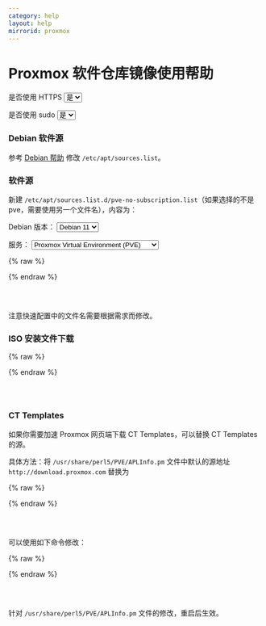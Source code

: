 ```yaml
---
category: help
layout: help
mirrorid: proxmox
---
```


# Proxmox 软件仓库镜像使用帮助

<form class="form-inline">
<div class="form-group">
	<label>是否使用 HTTPS</label>
	<select id="http-select" class="form-control content-select" data-target="#content-0,#content-1,#content-2,#content-3">
	  <option data-http_protocol="https://" selected>是</option>
	  <option data-http_protocol="http://">否</option>
	</select>
</div>
</form>


<form class="form-inline">
<div class="form-group">
	<label>是否使用 sudo</label>
	<select id="sudo-select" class="form-control content-select" data-target="#content-0,#content-1,#content-2,#content-3">
	  <option data-sudo="sudo " data-sudoE="sudo -E " selected>是</option>
	  <option data-sudo="" data-sudoE="">否</option>
	</select>
</div>
</form>



### Debian 软件源

参考 [Debian 帮助](/help/debian) 修改 `/etc/apt/sources.list`。

### 软件源

新建 `/etc/apt/sources.list.d/pve-no-subscription.list`（如果选择的不是 pve，需要使用另一个文件名），内容为：



<form class="form-inline">
<div class="form-group">
  <label>Debian 版本：</label>
    <select id="select-0-0" class="form-control content-select" data-target="#content-0">
      <option data-release_name="bullseye" selected>Debian 11</option>
      <option data-release_name="buster">Debian 10</option>
      <option data-release_name="stretch">Debian 9</option>
      <option data-release_name="jessie">Debian 8</option>
    </select>
</div>
</form>

<form class="form-inline">
<div class="form-group">
  <label>服务：</label>
    <select id="select-0-1" class="form-control content-select" data-target="#content-0">
      <option data-service="pve" selected>Proxmox Virtual Environment (PVE)</option>
      <option data-service="pbs">Proxmox Backup Server (PBS)</option>
      <option data-service="pbs-client">Proxmox Backup Client (PBS-CLIENT)</option>
      <option data-service="pmg">Proxmox Mail Gateway (PMG)</option>
    </select>
</div>
</form>

{% raw %}
<script id="template-0" type="x-tmpl-markup">
deb {{http_protocol}}{{mirror}}/debian/{{service}} {{release_name}} {{service}}-no-subscription
</script>
{% endraw %}

<p></p>

<pre>
<code id="content-0" class="language-properties" data-template="#template-0" data-select="#http-select,#sudo-select,#select-0-0,#select-0-1">
</code>
</pre>


注意快速配置中的文件名需要根据需求而修改。

### ISO 安装文件下载



{% raw %}
<script id="template-1" type="x-tmpl-markup">
{{http_protocol}}{{mirror}}/iso/
</script>
{% endraw %}

<p></p>

<pre>
<code id="content-1" class="language-plaintext" data-template="#template-1" data-select="#http-select,#sudo-select">
</code>
</pre>


### CT Templates

如果你需要加速 Proxmox 网页端下载 CT Templates，可以替换 CT Templates 的源。

具体方法：将 `/usr/share/perl5/PVE/APLInfo.pm` 文件中默认的源地址 `http://download.proxmox.com`
替换为



{% raw %}
<script id="template-2" type="x-tmpl-markup">
{{http_protocol}}{{mirror}}
</script>
{% endraw %}

<p></p>

<pre>
<code id="content-2" class="language-plaintext" data-template="#template-2" data-select="#http-select,#sudo-select">
</code>
</pre>



可以使用如下命令修改：



{% raw %}
<script id="template-3" type="x-tmpl-markup">
cp /usr/share/perl5/PVE/APLInfo.pm /usr/share/perl5/PVE/APLInfo.pm_back
sed -i 's|http://download.proxmox.com|{{http_protocol}}{{mirror}}|g' /usr/share/perl5/PVE/APLInfo.pm
</script>
{% endraw %}

<p></p>

<pre>
<code id="content-3" class="language-bash" data-template="#template-3" data-select="#http-select,#sudo-select">
</code>
</pre>


针对 `/usr/share/perl5/PVE/APLInfo.pm` 文件的修改，重启后生效。

